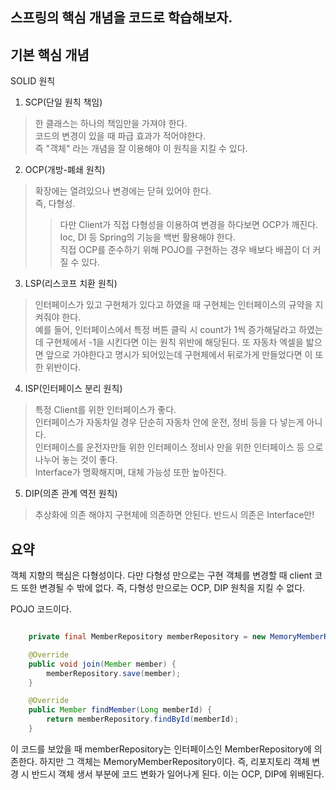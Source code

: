 스프링의 핵심 개념을 코드로 학습해보자.
---------

기본 핵심 개념
----------
SOLID 원칙
1. SCP(단일 원칙 책임)
>한 클래스는 하나의 책임만을 가져야 한다.  
>코드의 변경이 있을 때 파급 효과가 적어야한다.  
>즉 "객체" 라는 개념을 잘 이용해야 이 원칙을 지킬 수 있다.
2. OCP(개방-폐쇄 원칙)
>확장에는 열려있으나 변경에는 닫혀 있어야 한다.  
>즉, 다형성. 
>>다만 Client가 직접 다형성을 이용하여 변경을 하다보면 OCP가 깨진다.  
>>Ioc, DI 등 Spring의 기능을 백번 활용해야 한다.  
>>직접 OCP를 준수하기 위해 POJO를 구현하는 경우 배보다 배꼽이 더 커질 수 있다.  
3. LSP(리스코프 치환 원칙)
>인터페이스가 있고 구현체가 있다고 하였을 때 구현체는 인터페이스의 규약을 지켜줘야 한다.  
>예를 들어, 인터페이스에서 특정 버튼 클릭 시 count가 1씩 증가해달라고 하였는데 구현체에서 -1을 시킨다면 이는 원칙 위반에 해당된다.
>또 자동차 엑셀을 밟으면 앞으로 가야한다고 명시가 되어있는데 구현체에서 뒤로가게 만들었다면 이 또한 위반이다.  
4. ISP(인터페이스 분리 원칙)
>특정 Client를 위한 인터페이스가 좋다.  
>인터페이스가 자동차일 경우 단순히 자동차 안에 운전, 정비 등을 다 넣는게 아니다.  
>인터페이스를 운전자만들 위한 인터페이스 정비사 만을 위한 인터페이스 등 으로 나누어 놓는 것이 좋다.  
>Interface가 명확해지며, 대체 가능성 또한 높아진다.
5. DIP(의존 관계 역전 원칙)
>추상화에 의존 해야지 구현체에 의존하면 안된다.
>반드시 의존은 Interface만!

요약
----------
객체 지향의 핵심은 다형성이다. 다만 다형성 만으로는 구현 객체를 변경할 때 client 코드 또한 변경될 수 밖에 없다.
즉, 다형성 만으로는 OCP, DIP 원칙을 지킬 수 없다.

POJO 코드이다.  

```java

    private final MemberRepository memberRepository = new MemoryMemberRepository();

    @Override
    public void join(Member member) {
        memberRepository.save(member);
    }

    @Override
    public Member findMember(Long memberId) {
        return memberRepository.findById(memberId);
    } 
```

이 코드를 보았을 때 memberRepository는 인터페이스인 MemberRepository에 의존한다. 하지만 그 객체는 MemoryMemberRepository이다.  즉, 리포지토리 객체 변경 시 반드시 객체 생서 부분에 코드 변화가 일어나게 된다.  이는 OCP, DIP에 위배된다.

